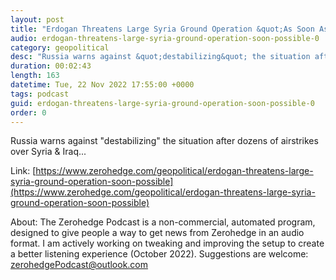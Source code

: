 ```yaml
---
layout: post
title: "Erdogan Threatens Large Syria Ground Operation &quot;As Soon As Possible&quot;"
audio: erdogan-threatens-large-syria-ground-operation-soon-possible-0
category: geopolitical
desc: "Russia warns against &quot;destabilizing&quot; the situation after dozens of airstrikes over Syria &amp; Iraq..."
duration: 00:02:43
length: 163
datetime: Tue, 22 Nov 2022 17:55:00 +0000
tags: podcast
guid: erdogan-threatens-large-syria-ground-operation-soon-possible-0
order: 0
---
```

Russia warns against &quot;destabilizing&quot; the situation after dozens of airstrikes over Syria &amp; Iraq...

Link: [https://www.zerohedge.com/geopolitical/erdogan-threatens-large-syria-ground-operation-soon-possible](https://www.zerohedge.com/geopolitical/erdogan-threatens-large-syria-ground-operation-soon-possible)

About: The Zerohedge Podcast is a non-commercial, automated program, designed to give people a way to get news from Zerohedge in an audio format.  I am actively working on tweaking and improving the setup to create a better listening experience (October 2022).  Suggestions are welcome: [zerohedgePodcast@outlook.com](mailto:zerohedgePodcast@outlook.com)
